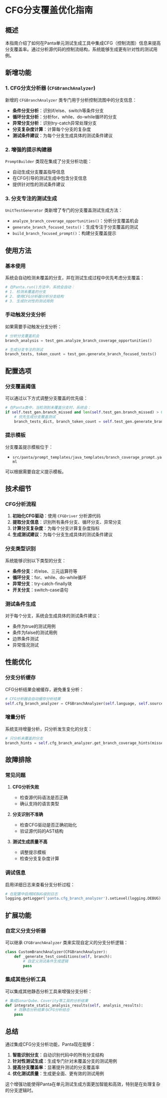 # CFG分支覆盖优化指南

## 概述

本指南介绍了如何在Panta单元测试生成工具中集成CFG（控制流图）信息来提高分支覆盖率。通过分析源代码的控制流结构，系统能够生成更有针对性的测试用例。

## 新增功能

### 1. CFG分支分析器 (`CFGBranchAnalyzer`)

新增的 `CFGBranchAnalyzer` 类专门用于分析控制流图中的分支信息：

- **条件分支分析**：识别if/else、switch等条件分支
- **循环分支分析**：分析for、while、do-while循环的分支
- **异常分支分析**：识别try-catch异常处理分支
- **分支复杂度计算**：计算每个分支的复杂度
- **测试条件建议**：为每个分支生成具体的测试条件建议

### 2. 增强的提示构建器

`PromptBuilder` 类现在集成了分支分析功能：

- 自动生成分支覆盖指导信息
- 在CFG引导的测试生成中包含分支信息
- 提供针对性的测试条件建议

### 3. 分支专注的测试生成

`UnitTestGenerator` 类新增了专门的分支覆盖测试生成方法：

- `analyze_branch_coverage_opportunities()`：分析分支覆盖机会
- `generate_branch_focused_tests()`：生成专注于分支覆盖的测试
- `build_branch_focused_prompt()`：构建分支覆盖提示

## 使用方法

### 基本使用

系统会自动检测未覆盖的分支，并在测试生成过程中优先考虑分支覆盖：

```python
# 在Panta.run()方法中，系统会自动：
# 1. 检测未覆盖的分支
# 2. 使用CFG分析器分析分支结构
# 3. 生成针对性的测试用例
```

### 手动触发分支分析

如果需要手动触发分支分析：

```python
# 分析分支覆盖机会
branch_analysis = test_gen.analyze_branch_coverage_opportunities()

# 生成分支专注的测试
branch_tests, token_count = test_gen.generate_branch_focused_tests()
```

## 配置选项

### 分支覆盖阈值

可以通过以下方式调整分支覆盖的优先级：

```python
# 在Panta类中，当检测到未覆盖分支时，系统会：
if self.test_gen.branch_missed and len(self.test_gen.branch_missed) > 0:
    # 优先生成分支覆盖测试
    branch_tests_dict, branch_token_count = self.test_gen.generate_branch_focused_tests()
```

### 提示模板

分支覆盖提示模板位于：
- `src/panta/prompt_templates/java_templates/branch_coverage_prompt.yaml`

可以根据需要自定义提示模板。

## 技术细节

### CFG分析流程

1. **初始化CFG驱动**：使用 `CFGDriver` 分析源代码
2. **提取分支信息**：识别所有条件分支、循环分支、异常分支
3. **计算分支复杂度**：为每个分支计算复杂度指标
4. **生成测试建议**：为每个分支生成具体的测试条件建议

### 分支类型识别

系统能够识别以下类型的分支：

- **条件分支**：if/else、三元运算符等
- **循环分支**：for、while、do-while循环
- **异常分支**：try-catch-finally块
- **开关分支**：switch-case语句

### 测试条件生成

对于每个分支，系统会生成具体的测试条件建议：

- 条件为true的测试用例
- 条件为false的测试用例
- 边界条件测试
- 异常情况测试

## 性能优化

### 分支分析缓存

CFG分析结果会被缓存，避免重复分析：

```python
# CFG分析器会自动缓存分析结果
self.cfg_branch_analyzer = CFGBranchAnalyzer(self.language, self.source_file)
```

### 增量分析

系统支持增量分析，只分析发生变化的分支：

```python
# 只分析未覆盖的分支
branch_hints = self.cfg_branch_analyzer.get_branch_coverage_hints(missed_branches)
```

## 故障排除

### 常见问题

1. **CFG分析失败**
   - 检查源代码语法是否正确
   - 确认支持的语言类型

2. **分支识别不准确**
   - 检查CFG驱动是否正确初始化
   - 验证源代码的AST结构

3. **测试生成质量不高**
   - 调整提示模板
   - 检查分支复杂度计算

### 调试信息

启用详细日志来查看分支分析过程：

```python
# 在配置中启用DEBUG级别日志
logging.getLogger('panta.cfg_branch_analyzer').setLevel(logging.DEBUG)
```

## 扩展功能

### 自定义分支分析器

可以继承 `CFGBranchAnalyzer` 类来实现自定义的分支分析逻辑：

```python
class CustomBranchAnalyzer(CFGBranchAnalyzer):
    def _generate_test_conditions(self, branch):
        # 自定义测试条件生成逻辑
        pass
```

### 集成其他分析工具

可以集成其他静态分析工具来增强分支分析：

```python
# 集成SonarQube、Coverity等工具的分析结果
def integrate_static_analysis_results(self, analysis_results):
    # 将静态分析结果与CFG分析结合
    pass
```

## 总结

通过集成CFG分支分析功能，Panta现在能够：

1. **智能识别分支**：自动识别代码中的所有分支结构
2. **针对性测试生成**：生成专门针对未覆盖分支的测试用例
3. **提高分支覆盖率**：显著提升测试的分支覆盖率
4. **优化测试质量**：生成更全面、更有效的测试用例

这个增强功能使得Panta在单元测试生成方面更加智能和高效，特别是在处理复杂的分支逻辑时。

